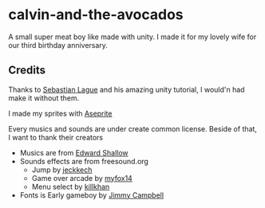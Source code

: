# calvin-and-the-avocados
A small super meat boy like made with unity. I made it for my lovely wife for our third birthday anniversary.

## Credits

Thanks to [Sebastian Lague](https://www.youtube.com/channel/UCmtyQOKKmrMVaKuRXz02jbQ) and his amazing unity tutorial, I would'n had make it without them.

I made my sprites with [Aseprite](https://www.aseprite.org/)

Every musics and sounds are under create common license. Beside of that, I want to thank their creators

* Musics are from [Edward Shallow](http://freemusicarchive.org/music/Edward_Shallow/) 
* Sounds effects are from freesound.org
  * Jump by [jeckkech](http://freesound.org/people/jeckkech/)
  * Game over arcade by [myfox14](http://freesound.org/people/myfox14/)
  * Menu select by [killkhan](http://freesound.org/people/killkhan/)
* Fonts is Early gameboy by [Jimmy Campbell](http://www.dafont.com/fr/early-gameboy.font)

